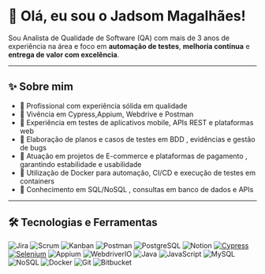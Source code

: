 # 👋​ Olá, eu sou o Jadsom Magalhães!

Sou Analista de Qualidade de Software (QA) com mais de 3 anos de experiência na área e foco em **automação de testes**, **melhoria contínua** e **entrega de valor com excelência**.


---

## ✨ Sobre mim

- 🚀 Profissional com experiência sólida em qualidade
- 🧪 Vivência em Cypress,Appium, Webdrive e Postman
- 📱 Experiência em testes de aplicativos mobile, APIs REST e plataformas web
- 📝 Elaboração de planos e casos de testes em BDD , evidências e gestão de bugs
- 📌 Atuação em projetos de E-commerce e plataformas de pagamento , garantindo estabilidade e usabilidade
- 🐳 Utilização de Docker para automação, CI/CD e execução de testes em containers
- 🔧 Conhecimento em SQL/NoSQL , consultas em banco de dados e APIs

---

## 🛠️ Tecnologias e Ferramentas

![Jira](https://img.shields.io/badge/-Jira-0052CC?style=flat&logo=jira&logoColor=white)
![Scrum](https://img.shields.io/badge/-Scrum-6DB33F?style=flat&logo=scrumalliance&logoColor=white)
![Kanban](https://img.shields.io/badge/-Kanban-FFB13B?style=flat&logo=trello&logoColor=white)
![Postman](https://img.shields.io/badge/-Postman-FF6C37?style=flat&logo=postman&logoColor=white)
![PostgreSQL](https://img.shields.io/badge/-PostgreSQL-336791?style=flat&logo=postgresql&logoColor=white)
![Notion](https://img.shields.io/badge/-Notion-000000?style=flat&logo=notion&logoColor=white)
[![Cypress](https://img.shields.io/badge/Cypress-17202C?style=flat&logo=cypress&logoColor=white)](https://www.cypress.io/)
[![Selenium](https://img.shields.io/badge/Selenium-43B02A?style=flat&logo=selenium&logoColor=white)](https://www.selenium.dev/)
![Appium](https://img.shields.io/badge/-Appium-6C4ADC?style=flat&logo=appium&logoColor=white)
![WebdriverIO](https://img.shields.io/badge/-Webdriver.io-3B3B3B?style=flat&logo=webdriverio&logoColor=white)
![Java](https://img.shields.io/badge/-Java-ED8B00?style=flat&logo=openjdk&logoColor=white)
![JavaScript](https://img.shields.io/badge/-JavaScript-F7DF1E?style=flat&logo=javascript&logoColor=black)
![MySQL](https://img.shields.io/badge/-MySQL-4479A1?style=flat&logo=mysql&logoColor=white)
![NoSQL](https://img.shields.io/badge/-NoSQL-005571?style=flat&logo=mongodb&logoColor=white)
![Docker](https://img.shields.io/badge/-Docker-2496ED?style=flat&logo=docker&logoColor=white)
![Git](https://img.shields.io/badge/-Git-F05032?style=flat&logo=git&logoColor=white)
![Bitbucket](https://img.shields.io/badge/-Bitbucket-0052CC?style=flat&logo=bitbucket&logoColor=white)
